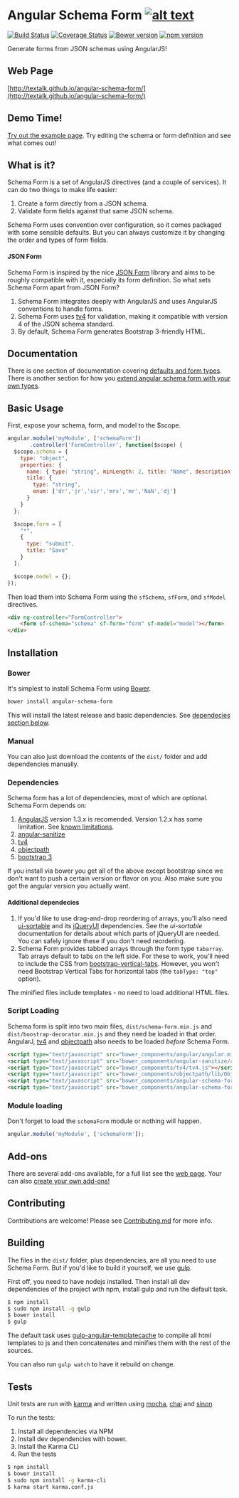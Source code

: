 Angular Schema Form [![alt text][1.1]][1]
===================
[![Build Status](https://travis-ci.org/Textalk/angular-schema-form.svg?branch=master)](https://travis-ci.org/Textalk/angular-schema-form)
[![Coverage Status](https://coveralls.io/repos/Textalk/angular-schema-form/badge.png?branch=master)](https://coveralls.io/r/Textalk/angular-schema-form?branch=development)
[![Bower version](https://badge.fury.io/bo/angular-schema-form.svg)](http://badge.fury.io/bo/angular-schema-form)
[![npm version](https://badge.fury.io/js/angular-schema-form.svg)](http://badge.fury.io/js/angular-schema-form)


Generate forms from JSON schemas using AngularJS!

Web Page
--------
[http://textalk.github.io/angular-schema-form/](http://textalk.github.io/angular-schema-form/)

Demo Time!
----------
[Try out the example page](http://textalk.github.io/angular-schema-form/examples/bootstrap-example.html).
Try editing the schema or form definition and see what comes out!

What is it?
----------

Schema Form is a set of AngularJS directives (and a couple of services). It can do two things to
make life easier:

1. Create a form directly from a JSON schema.
2. Validate form fields against that same JSON schema.

Schema Form uses convention over configuration, so it comes packaged with some sensible defaults.
But you can always customize it by changing the order and types of form fields.

#### JSON Form
Schema Form is inspired by the nice [JSON Form](https://github.com/joshfire/jsonform) library and
aims to be roughly compatible with it, especially its form definition. So what sets Schema Form
apart from JSON Form?

1. Schema Form integrates deeply with AngularJS and uses AngularJS conventions to handle forms.
2. Schema Form uses [tv4](https://github.com/geraintluff/tv4) for validation, making it compatible
   with version 4 of the JSON schema standard.
3. By default, Schema Form generates Bootstrap 3-friendly HTML.

Documentation
-------------
There is one section of documentation covering [defaults and form types](docs/index.md). There is another section for how you [extend angular schema form with your own types](https://github.com/Textalk/angular-schema-form/blob/master/docs/extending.md).

Basic Usage
-----------

First, expose your schema, form, and model to the $scope.

```javascript
angular.module('myModule', ['schemaForm'])
       .controller('FormController', function($scope) {
  $scope.schema = {
    type: "object",
    properties: {
      name: { type: "string", minLength: 2, title: "Name", description: "Name or alias" },
      title: {
        type: "string",
        enum: ['dr','jr','sir','mrs','mr','NaN','dj']
      }
    }
  };

  $scope.form = [
    "*",
    {
      type: "submit",
      title: "Save"
    }
  ];

  $scope.model = {};
});
```

Then load them into Schema Form using the `sfSchema`, `sfForm`, and `sfModel` directives.

```html
<div ng-controller="FormController">
    <form sf-schema="schema" sf-form="form" sf-model="model"></form>
</div>
```

Installation
------------

### Bower

It's simplest to install Schema Form using [Bower](http://bower.io/).

```bash
bower install angular-schema-form
```

This will install the latest release and basic dependencies. See
[dependecies section below](#dependencies).

### Manual

You can also just download the contents of the `dist/` folder and add dependencies manually.

### Dependencies

Schema form has a lot of dependencies, most of which are optional. Schema Form depends on:

1. [AngularJS](https://angularjs.org/) version 1.3.x is recomended. Version 1.2.x
   has some limitation. See [known limitations](docs/knownlimitations.md).
2. [angular-sanitize](https://docs.angularjs.org/api/ngSanitize)
3. [tv4](https://github.com/geraintluff/tv4)
4. [objectpath](https://github.com/mike-marcacci/objectpath)
5. [bootstrap 3](http://getbootstrap.com/)

If you install via bower you get all of the above except bootstrap since we
don't want to push a certain version or flavor on you. Also make
sure you got the angular version you actually want.


#### Additional dependecies

1. If you'd like to use drag-and-drop reordering of arrays, you'll also need [ui-sortable](https://github.com/angular-ui/ui-sortable) and its [jQueryUI](http://jqueryui.com/) dependencies. See the *ui-sortable* documentation for details about which parts of jQueryUI are needed. You can safely ignore these if you don't need reordering.
2. Schema Form provides tabbed arrays through the form type `tabarray`. Tab arrays default to tabs on the left side. For these to work, you'll need to include the CSS from [bootstrap-vertical-tabs](https://github.com/dbtek/bootstrap-vertical-tabs). However, you won't need Bootstrap Vertical Tabs for horizontal tabs (the `tabType: "top"` option).

The minified files include templates - no need to load additional HTML files.


### Script Loading

Schema form is split into two main files, `dist/schema-form.min.js` and
`dist/boostrap-decorator.min.js` and they need be loaded in that order. AngularJ,
[tv4](https://github.com/geraintluff/tv4) and [objectpath](https://github.com/mike-marcacci/objectpath)
also needs to be loaded *before* Schema Form.


```html
<script type="text/javascript" src="bower_components/angular/angular.min.js"></script>
<script type="text/javascript" src="bower_components/angular-sanitize/angular-sanitize.min.js"></script>
<script type="text/javascript" src="bower_components/tv4/tv4.js"></script>
<script type="text/javascript" src="bower_components/objectpath/lib/ObjectPath.js"></script>
<script type="text/javascript" src="bower_components/angular-schema-form/dist/schema-form.min.js"></script>
<script type="text/javascript" src="bower_components/angular-schema-form/dist/bootstrap-decorator.min.js"></script>
```

### Module loading
Don't forget to load the `schemaForm` module or nothing will happen.

```javascript
angular.module('myModule', ['schemaForm']);
```

Add-ons
------
There are several add-ons available, for a full list see the [web page](http://textalk.github.io/angular-schema-form/#third-party-addons).
Your can also [create your own add-ons!](docs/extending.md)

Contributing
------------
Contributions are welcome! Please see [Contributing.md](CONTRIBUTING.md) for more info.

Building
--------
The files in the `dist/` folder, plus dependencies, are all you need to use Schema Form. But if
you'd like to build it yourself, we use [gulp](http://gulpjs.com/).

First off, you need to have nodejs installed. Then install all dev dependencies of the
project with npm, install gulp and run the default task.

```bash
$ npm install
$ sudo npm install -g gulp
$ bower install
$ gulp
```

The default task uses
[gulp-angular-templatecache](https://github.com/miickel/gulp-angular-templatecache) to compile all
html templates to js and then concatenates and minifies them with the rest of the sources.

You can also run `gulp watch` to have it rebuild on change.

Tests
-----
Unit tests are run with [karma](http://karma-runner.github.io) and written using
[mocha](http://visionmedia.github.io/mocha/), [chai](http://chaijs.com/) and
[sinon](http://sinonjs.org/)

To run the tests:

1. Install all dependencies via NPM
2. Install dev dependencies with bower.
3. Install the Karma CLI
4. Run the tests

```bash
$ npm install
$ bower install
$ sudo npm install -g karma-cli
$ karma start karma.conf.js
```

<!-- Please don't remove this: Grab your social icons from https://github.com/carlsednaoui/gitsocial -->
[1.1]: http://i.imgur.com/tXSoThF.png (twitter icon with padding)
[1]: http://www.twitter.com/ngSchemaForm
[1.2]: http://i.imgur.com/wWzX9uB.png (twitter icon without padding)
